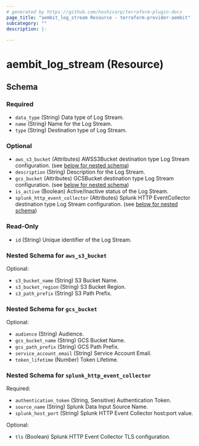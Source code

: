 ```yaml
---
# generated by https://github.com/hashicorp/terraform-plugin-docs
page_title: "aembit_log_stream Resource - terraform-provider-aembit"
subcategory: ""
description: |-
  
---
```


# aembit_log_stream (Resource)





<!-- schema generated by tfplugindocs -->
## Schema

### Required

- `data_type` (String) Data type of Log Stream.
- `name` (String) Name for the Log Stream.
- `type` (String) Destination type of Log Stream.

### Optional

- `aws_s3_bucket` (Attributes) AWSS3Bucket destination type Log Stream configuration. (see [below for nested schema](#nestedatt--aws_s3_bucket))
- `description` (String) Description for the Log Stream.
- `gcs_bucket` (Attributes) GCSBucket destination type Log Stream configuration. (see [below for nested schema](#nestedatt--gcs_bucket))
- `is_active` (Boolean) Active/Inactive status of the Log Stream.
- `splunk_http_event_collector` (Attributes) Splunk HTTP EventCollector destination type Log Stream configuration. (see [below for nested schema](#nestedatt--splunk_http_event_collector))

### Read-Only

- `id` (String) Unique identifier of the Log Stream.

<a id="nestedatt--aws_s3_bucket"></a>
### Nested Schema for `aws_s3_bucket`

Optional:

- `s3_bucket_name` (String) S3 Bucket Name.
- `s3_bucket_region` (String) S3 Bucket Region.
- `s3_path_prefix` (String) S3 Path Prefix.


<a id="nestedatt--gcs_bucket"></a>
### Nested Schema for `gcs_bucket`

Optional:

- `audience` (String) Audience.
- `gcs_bucket_name` (String) GCS Bucket Name.
- `gcs_path_prefix` (String) GCS Path Prefix.
- `service_account_email` (String) Service Account Email.
- `token_lifetime` (Number) Token Lifetime.


<a id="nestedatt--splunk_http_event_collector"></a>
### Nested Schema for `splunk_http_event_collector`

Required:

- `authentication_token` (String, Sensitive) Authentication Token.
- `source_name` (String) Splunk Data Input Source Name.
- `splunk_host_port` (String) Splunk HTTP Event Collector host:port value.

Optional:

- `tls` (Boolean) Splunk HTTP Event Collector TLS configuration.
